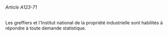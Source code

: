###### Article A123-71

Les greffiers et l'Institut national de la propriété industrielle sont habilités à répondre à toute demande statistique.

